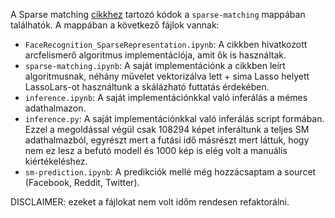 A Sparse matching [cikkhez](https://dl.acm.org/doi/abs/10.1145/3178876.3186021) tartozó kódok a `sparse-matching` mappában találhatók. A mappában a következő fájlok vannak:
- `FaceRecognition_SparseRepresentation.ipynb`: A cikkben hivatkozott arcfelismerő algoritmus implementációja, amit ők is használtak.
- `sparse-matching.ipynb`: A saját implementációnk a cikkben leírt algoritmusnak, néhány művelet vektorizálva lett + sima Lasso helyett LassoLars-ot használtunk a skálázható futtatás érdekében.
- `inference.ipynb`: A saját implementációnkkal való inferálás a mémes adathalmazon. 
- `inference.py`: A saját implementációnkkal való inferálás script formában. Ezzel a megoldással végül csak 108294 képet inferáltunk a teljes SM adathalmazból, egyrészt mert a futási idő másrészt mert láttuk, hogy nem ez lesz a befutó modell és 1000 kép is elég volt a manuális kiértékeléshez.
- `sm-prediction.ipynb`: A predikciók mellé még hozzácsaptam a sourcet (Facebook, Reddit, Twitter).

DISCLAIMER: ezeket a fájlokat nem volt időm rendesen refaktorálni.